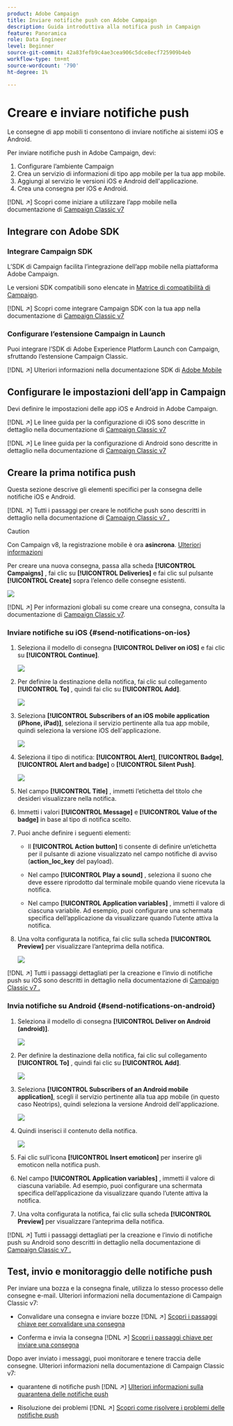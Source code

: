 ```yaml
---
product: Adobe Campaign
title: Inviare notifiche push con Adobe Campaign
description: Guida introduttiva alla notifica push in Campaign
feature: Panoramica
role: Data Engineer
level: Beginner
source-git-commit: 42a83fefb9c4ae3cea906c5dce8ecf725909b4eb
workflow-type: tm+mt
source-wordcount: '790'
ht-degree: 1%

---
```


# Creare e inviare notifiche push

Le consegne di app mobili ti consentono di inviare notifiche ai sistemi iOS e Android.

Per inviare notifiche push in Adobe Campaign, devi:

1. Configurare l’ambiente Campaign
1. Crea un servizio di informazioni di tipo app mobile per la tua app mobile.
1. Aggiungi al servizio le versioni iOS e Android dell&#39;applicazione.
1. Crea una consegna per iOS e Android.

[!DNL :arrow_upper_right:] Scopri come iniziare a utilizzare l’app mobile nella documentazione di  [Campaign Classic v7](https://experienceleague.adobe.com/docs/campaign-classic/using/sending-messages/sending-push-notifications/about-mobile-app-channel.html)

## Integrare con Adobe SDK

### Integrare Campaign SDK

L’SDK di Campaign facilita l’integrazione dell’app mobile nella piattaforma Adobe Campaign.

Le versioni SDK compatibili sono elencate in [Matrice di compatibilità di Campaign](../start/compatibility-matrix.md#MobileSDK).

[!DNL :arrow_upper_right:] Scopri come integrare Campaign SDK con la tua app nella documentazione di  [Campaign Classic v7](https://experienceleague.adobe.com/docs/campaign-classic/using/sending-messages/sending-push-notifications/integrating-campaign-sdk-into-the-mobile-application.html?lang=en#loading-campaign-sdk)

### Configurare l’estensione Campaign in Launch

Puoi integrare l’SDK di Adobe Experience Platform Launch con Campaign, sfruttando l’estensione Campaign Classic.

[!DNL :arrow_upper_right:] Ulteriori informazioni nella documentazione SDK di  [Adobe Mobile](https://aep-sdks.gitbook.io/docs/using-mobile-extensions/adobe-campaignclassic)

## Configurare le impostazioni dell’app in Campaign

Devi definire le impostazioni delle app iOS e Android in Adobe Campaign.

[!DNL :arrow_upper_right:] Le linee guida per la configurazione di iOS sono descritte in dettaglio nella documentazione di  [Campaign Classic v7](https://experienceleague.adobe.com/docs/campaign-classic/using/sending-messages/sending-push-notifications/configure-the-mobile-app/configuring-the-mobile-application.html?lang=en#sending-messages)

[!DNL :arrow_upper_right:] Le linee guida per la configurazione di Android sono descritte in dettaglio nella documentazione di  [Campaign Classic v7](https://experienceleague.adobe.com/docs/campaign-classic/using/sending-messages/sending-push-notifications/configure-the-mobile-app/configuring-the-mobile-application-android.html?lang=en#sending-messages)

## Creare la prima notifica push

Questa sezione descrive gli elementi specifici per la consegna delle notifiche iOS e Android.

[!DNL :arrow_upper_right:] Tutti i passaggi per creare le notifiche push sono descritti in dettaglio nella documentazione di  [Campaign Classic v7 .](https://experienceleague.adobe.com/docs/campaign-classic/using/sending-messages/sending-push-notifications/creating-notifications.html?lang=en)

>[!CAUTION]
>
>Con Campaign v8, la registrazione mobile è ora **asincrona**. [Ulteriori informazioni](../dev/staging.md)

Per creare una nuova consegna, passa alla scheda **[!UICONTROL Campaigns]** , fai clic su **[!UICONTROL Deliveries]** e fai clic sul pulsante **[!UICONTROL Create]** sopra l’elenco delle consegne esistenti.

![](assets/delivery_step_1.png)

[!DNL :arrow_upper_right:] Per informazioni globali su come creare una consegna, consulta la documentazione di  [Campaign Classic v7](https://experienceleague.adobe.com/docs/campaign-classic/using/sending-messages/key-steps-when-creating-a-delivery/steps-about-delivery-creation-steps.html?lang=en#sending-messages).

### Inviare notifiche su iOS {#send-notifications-on-ios}

1. Seleziona il modello di consegna **[!UICONTROL Deliver on iOS]** e fai clic su **[!UICONTROL Continue]**.

   ![](assets/push-template-ios.png)

1. Per definire la destinazione della notifica, fai clic sul collegamento **[!UICONTROL To]** , quindi fai clic su **[!UICONTROL Add]**.

   ![](assets/push-ios-select-target.png)

1. Seleziona **[!UICONTROL Subscribers of an iOS mobile application (iPhone, iPad)]**, seleziona il servizio pertinente alla tua app mobile, quindi seleziona la versione iOS dell&#39;applicazione.

   ![](assets/push-ios-subscribers.png)

1. Seleziona il tipo di notifica: **[!UICONTROL Alert]**, **[!UICONTROL Badge]**, **[!UICONTROL Alert and badge]** o **[!UICONTROL Silent Push]**.

   ![](assets/push-ios-alert.png)

1. Nel campo **[!UICONTROL Title]** , immetti l’etichetta del titolo che desideri visualizzare nella notifica.

1. Immetti i valori **[!UICONTROL Message]** e **[!UICONTROL Value of the badge]** in base al tipo di notifica scelto.

1. Puoi anche definire i seguenti elementi:

   * Il **[!UICONTROL Action button]** ti consente di definire un’etichetta per il pulsante di azione visualizzato nel campo notifiche di avviso (**action_loc_key** del payload).

   * Nel campo **[!UICONTROL Play a sound]** , seleziona il suono che deve essere riprodotto dal terminale mobile quando viene ricevuta la notifica.

   * Nel campo **[!UICONTROL Application variables]** , immetti il valore di ciascuna variabile. Ad esempio, puoi configurare una schermata specifica dell’applicazione da visualizzare quando l’utente attiva la notifica.

1. Una volta configurata la notifica, fai clic sulla scheda **[!UICONTROL Preview]** per visualizzare l’anteprima della notifica.

   ![](assets/push-ios-preview.png)

[!DNL :arrow_upper_right:] Tutti i passaggi dettagliati per la creazione e l’invio di notifiche push su iOS sono descritti in dettaglio nella documentazione di  [Campaign Classic v7 .](https://experienceleague.adobe.com/docs/campaign-classic/using/sending-messages/sending-push-notifications/creating-notifications.html?lang=en#sending-notifications-on-ios)

### Invia notifiche su Android {#send-notifications-on-android}

1. Seleziona il modello di consegna **[!UICONTROL Deliver on Android (android)]**.

   ![](assets/push-template-android.png)

1. Per definire la destinazione della notifica, fai clic sul collegamento **[!UICONTROL To]** , quindi fai clic su **[!UICONTROL Add]**.

   ![](assets/push-android-select-target.png)

1. Seleziona **[!UICONTROL Subscribers of an Android mobile application]**, scegli il servizio pertinente alla tua app mobile (in questo caso Neotrips), quindi seleziona la versione Android dell&#39;applicazione.

   ![](assets/push-ios-subscribers.png)

1. Quindi inserisci il contenuto della notifica.

   ![](assets/push-android-content.png)

1. Fai clic sull’icona **[!UICONTROL Insert emoticon]** per inserire gli emoticon nella notifica push.

1. Nel campo **[!UICONTROL Application variables]** , immetti il valore di ciascuna variabile. Ad esempio, puoi configurare una schermata specifica dell’applicazione da visualizzare quando l’utente attiva la notifica.

1. Una volta configurata la notifica, fai clic sulla scheda **[!UICONTROL Preview]** per visualizzare l’anteprima della notifica.

   <!--![](assets/push-android-preview.png)-->

[!DNL :arrow_upper_right:] Tutti i passaggi dettagliati per la creazione e l’invio di notifiche push su Android sono descritti in dettaglio nella documentazione di  [Campaign Classic v7 .](https://experienceleague.adobe.com/docs/campaign-classic/using/sending-messages/sending-push-notifications/creating-notifications.html?lang=en#sending-notifications-on-android)

## Test, invio e monitoraggio delle notifiche push

Per inviare una bozza e la consegna finale, utilizza lo stesso processo delle consegne e-mail. Ulteriori informazioni nella documentazione di Campaign Classic v7:

* Convalidare una consegna e inviare bozze
   [!DNL :arrow_upper_right:] [Scopri i passaggi chiave per convalidare una consegna](https://experienceleague.adobe.com/docs/campaign-classic/using/sending-messages/key-steps-when-creating-a-delivery/steps-validating-the-delivery.html)

* Conferma e invia la consegna
   [!DNL :arrow_upper_right:] [Scopri i passaggi chiave per inviare una consegna](https://experienceleague.adobe.com/docs/campaign-classic/using/sending-messages/key-steps-when-creating-a-delivery/steps-sending-the-delivery.html?lang=en)

Dopo aver inviato i messaggi, puoi monitorare e tenere traccia delle consegne. Ulteriori informazioni nella documentazione di Campaign Classic v7:

* quarantene di notifiche push
   [!DNL :arrow_upper_right:] [Ulteriori informazioni sulla quarantena delle notifiche push](https://experienceleague.adobe.com/docs/campaign-classic/using/sending-messages/monitoring-deliveries/understanding-quarantine-management.html?lang=en#push-notification-quarantines)

* Risoluzione dei problemi
   [!DNL :arrow_upper_right:] [Scopri come risolvere i problemi delle notifiche push](https://experienceleague.adobe.com/docs/campaign-classic/using/sending-messages/sending-push-notifications/troubleshooting.html?lang=en)